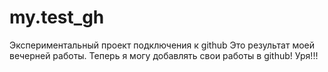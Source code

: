 # my.test_gh
Экспериментальный проект подключения к github
Это результат моей вечерней работы. Теперь я могу добавлять свои работы в github! Уря!!!
